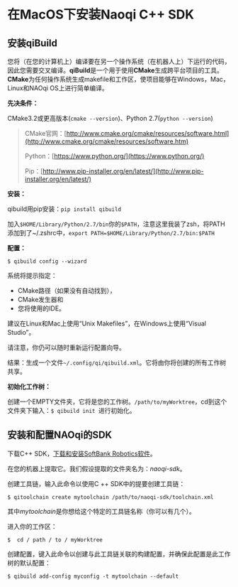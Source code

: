 # 在MacOS下安装Naoqi C++ SDK

## 安装qiBuild

您将（在您的计算机上）编译要在另一个操作系统（在机器人上）下运行的代码，因此您需要交叉编译。**qiBuild**是一个用于使用**CMake**生成跨平台项目的工具。**CMake**为任何操作系统生成makefile和工作区，使项目能够在Windows，Mac，Linux和NAOqi OS上进行简单编译。

**先决条件：** 

CMake3.2或更高版本(`cmake --version`)、Python 2.7(`python --version`)

> CMake官网：[http://www.cmake.org/cmake/resources/software.html](http://www.cmake.org/cmake/resources/software.htm)
>
> Python：[https://www.python.org/](https://www.python.org/)
>
> Pip：[http://www.pip-installer.org/en/latest/](http://www.pip-installer.org/en/latest/)

**安装：**

qibuild用pip安装：`pip install qibuild`

加入`$HOME/Library/Python/2.7/bin`你的`$PATH`，注意这里我装了zsh，将PATH添加到了~/.zshrc中，`export PATH=$HOME/Library/Python/2.7/bin:$PATH`

**配置：** 

`$ qibuild config --wizard`

系统将提示指定：

- CMake路径（如果没有自动找到），
- CMake发生器和
- 您将使用的IDE。

建议在Linux和Mac上使用“Unix Makefiles”，在Windows上使用“Visual Studio”。

请注意，你仍可以随时重新运行配置向导。

结果：生成一个文件`~/.config/qi/qibuild.xml`。它将由你将创建的所有工作树共享。

**初始化工作树：** 

创建一个EMPTY文件夹，它将是您的工作树。`/path/to/myWorktree`，cd到这个文件夹下输入：`$ qibuild init `进行初始化。

## 安装和配置NAOqi的SDK

下载C++ SDK，[下载和安装SoftBank Robotics软件](http://doc.aldebaran.com/2-5/dev/community_software.html#retrieving-software)。

在您的机器上提取它。我们假设提取的文件夹名为：*naoqi-sdk*。

创建工具链，输入此命令以使用C ++ SDK中的提要创建工具链：

```shell
$ qitoolchain create mytoolchain /path/to/naoqi-sdk/toolchain.xml
```

其中*mytoolchain*是你想给这个特定的工具链名称（你可以有几个）。

进入你的工作区：

```shell
$  cd / path / to / myWorktree
```

创建配置，键入此命令以创建与此工具链关联的构建配置，并确保此配置是此工作树的默认配置：

```shell
$ qibuild add-config myconfig -t mytoolchain --default
```

